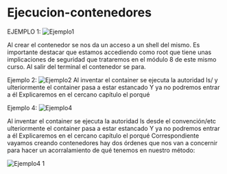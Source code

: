 # Ejecucion-contenedores

EJEMPLO 1:
![Ejemplo1](https://user-images.githubusercontent.com/97433514/167372599-1130e8af-2cea-4b02-8015-e45050f318ce.PNG)

Al crear el contenedor se nos da un acceso a un shell del mismo. Es importante destacar que estamos accediendo como root que tiene unas implicaciones de seguridad que trataremos en el módulo 8 de este mismo curso. Al salir del terminal el contenedor se para.

Ejemplo 2:
![Ejemplo2](https://user-images.githubusercontent.com/97433514/167373048-5d93c3ab-4046-4f4b-bb03-f54a17c1e874.png)
Al inventar el container se ejecuta la autoridad ls/ y ulteriormente el container pasa a estar estancado Y ya no podremos entrar a él Explicaremos en el cercano capítulo el porqué


Ejemplo 4:
![Ejemplo4](https://user-images.githubusercontent.com/97433514/167373354-a38bbf62-abd2-4d9a-9867-ddd9ac0cddf1.png)

Al inventar el container se ejecuta la autoridad ls desde el convención/etc ulteriormente el container pasa a estar estancado Y ya no podremos entrar a él Explicaremos en el cercano capítulo el porqué Correspondiente vayamos creando contenedores hay dos órdenes que nos van a concernir para hacer un acorralamiento de qué tenemos en nuestro método:

![Ejemplo4 1](https://user-images.githubusercontent.com/97433514/167374336-6bac9208-bcf2-41a9-8edb-3bc4b51ec697.png)
